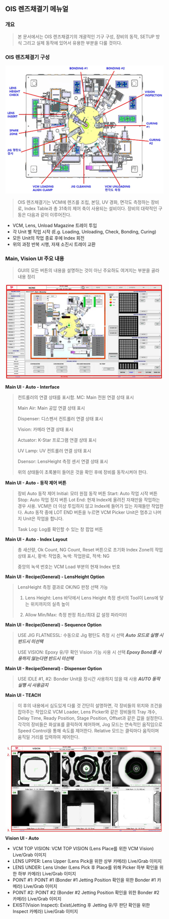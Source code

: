 ## OIS 렌즈채결기 메뉴얼
### 개요
> 본 문서에서는 OIS 렌즈채결기의 개괄적인 기구 구성, 장비의 동작, SETUP 방식 그리고 실제 동작에 있어서 유용한 부분을 다룰 것이다. 

### OIS 렌즈체결기 구성
![OIS_Lens_1](./img/OIS_Lens_1.jpg)

> OIS 렌즈채결기는 VCM에 렌즈를 조립, 본딩, UV 경화, 면각도 측정하는 장비로, Index Table과 총 31축의 제어 축이 사용되는 설비이다. 
> 장비의 대략적인 구동은 다음과 같이 이루어진다.
* VCM, Lens, Unload Magazine 트레이 투입
* 각 Unit 별 작업 시작 (E.g. Loading, Unloading, Check, Bonding, Curing)
* 모든 Unit의 작업 종료 후에 Index 회전
* 위의 과정 반복 시행, 자재 소진시 트레이 교환

### Main, Vision UI 주요 내용
> GUI의 모든 버튼의 내용을 설명하는 것이 아닌 주요하도 여겨지는 부분을 골라 내용 정리

![OIS_UI_1](./img/OIS_UI_1.JPG)

**Main UI - Auto - Interface**
> 컨트롤러의 연결 상태를 표시함.
> MC: Main 전원 연결 상태 표시
> 
> Main Air: Main 공압 연결 상태 표시
> 
> Dispenser: 디스펜서 컨트롤러 연결 상태 표시
> 
> Vision: 카메라 연결 상태 표시
> 
> Actuator: K-Star 프로그램 연결 상태 표시
> 
> UV Lamp: UV 컨트롤러 연결 상태 표시
> 
> Dsensor: LensHeight 측정 센서 연결 상태 표시
> 
> 위의 상태들이 초록불이 들어온 것을 확인 후에 장비를 동작시켜야 한다. 
> 

**Main UI - Auto - 동작 제어 버튼**
> 장비 Auto 동작 제어
> Initial: 모터 원점 동작 버튼
> Start: Auto 작업 시작 버튼
> Stop: Auto 작업 정지 버튼
> Lot End: 현재 Index에 올려진 자재만을 작업하는 경우 사용. VCM은 더 이상 투입하지 않고 Index에 들어가 있는 자재들만 작업한다.
> Auto 동작 중에 LOT END 버튼을 누르면 VCM Picker Unit은 멈추고 나머지 Unit은 작업을 합니다. 
> 
> Task Log: Log를 확인할 수 있는 창 팝업 버튼

**Main UI - Auto - Index Layout**
> 총 새산량, Ok Count, NG Count, Reset 버튼으로 초기화
> Index Zone의 작업 상태 표시, 황색: 작업중, 녹색: 작업완료, 적색: NG
> 
> 중앙의 녹색 번호는 VCM Load 부분의 현재 Index 번호
> 
**Main UI - Recipe(General) - LensHeight Option**
> LensHeight 측정 결과로 OK/NG 판정 선택 가능
> 1. Lens Height: Lens 바닥에서 Lens Height 측정 센서의 Tool이 Lens에 닿는 위치까지의 실측 높이
> 
> 2. Allow Min/Max: 측정 판정 최소/최대 값 설정 파라미터
> 

**Main UI - Recipe(General) - Sequence Option**
> USE JIG FLATNESSL: 수동으로 Jig 평탄도 측정 시 선택 ***Auto 모드로 실행 시 반드시 미선택***
> 
> USE VISION: Epoxy 유/무 확인 Vision 기능 사용 시 선택 ***Epoxy Bond를 사용하지 않는다면 반드시 미선택***
> 

**Main UI - Recipe(General) - Dispenser Option**
> USE IDLE #1, #2: Bonder Unit을 장시간 사용하지 않을 때 사용 ***AUTO 동작 실행 시 사용금지***
> 
**Main UI - TEACH**
> 이 후의 내용에서 심도있게 다룰 것
> 간단히 설명하면, 각 장비들의 위치와 조건을 잡아주는 작업으로 VCM Loader, Lens Picker와 같은 장비들의 Tray 개수, Delay Time, Ready Position, Stage Position, Offset과 같은 값을 설정한다. 
> 각각의 장비들은 화살표를 클릭하여 제어하며, Jog 모드는 연속적인 움직임으로 Speed Control을 통해 속도를 제어한다. Relative 모드는 클릭마다 움직이며 움직일 거리를 입력하여 제어한다. 

![OIS_UI_2](./img/OIS_UI_2.JPG)
**Vision UI - Auto**
 * VCM TOP VISION: VCM TOP VISION (Lens Place를 위한 VCM Vision) Live/Grab 이미지
 * LENS UPPER: Lens Upper (Lens Pick을 위한 상부 카메라) Live/Grab 이미지
 * LENS UNDER: Lens Under (Lens Pick 후 Place를 위해 Picker 하부 확인을 위한 하부 카메라) Live/Grab 이미지
 * POINT #1: POINT #1 (Bonder #1 Jetting Position 확인을 위한 Bonder #1 카메라) Live/Grab 이미지
 * POINT #2: POINT #2 (Bonder #2 Jetting Position 확인을 위한 Bonder #2 카메라) Live/Grab 이미지
 * EXIST(Vision Inspect): Exist(Jetting 후 Jetting 유/무 판단 확인을 위한 Inspect 카메라) Live/Grab 이미지


 




